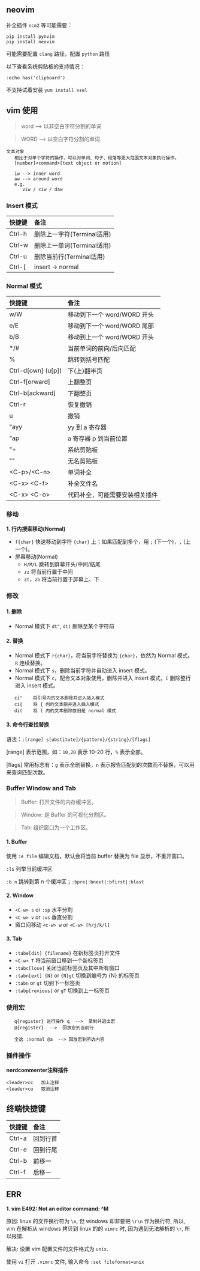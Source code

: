 
## neovim

补全插件 `ncm2` 等可能需要：
```
pip install pynvim
pip install neovim
```

可能需要配置 `clang` 路径，配置 `python` 路径

以下查看系统剪贴板的支持情况：
```
:echo has('clipboard')
```
不支持试着安装 `yum install xsel`

## vim 使用

> word --> 以非空白字符分割的单词

> WORD --> 以空白字符分割的单词

```
文本对象
   相比于对单个字符的操作，可以对单词、句子、段落等更大范围文本对象执行操作。
   [number]<command>[text object or motion]

   iw --> inner word
   aw --> around word
   e.g.
      viw / ciw / daw
```

### Insert 模式

|快捷键      |备注                        |
|:----------|:--------------------------|
|Ctrl-h     |  删除上一字符(Terminal适用)  |
|Ctrl-w     |  删除上一单词(Terminal适用)  |
|Ctrl-u     |  删除当前行(Terminal适用)    |
|Ctrl-[     |  insert -> normal         |

### Normal 模式

|快捷键              |备注|
|:------------------|:----------------|
|w/W                |  移动到下一个 word/WORD 开头|
|e/E                |  移动到下一个 word/WORD 尾部|
|b/B                |  移动到上一个 word/WORD 开头|
|\*/#               |  当前单词的前向/后向匹配|
|%                  |  跳转到括号匹配|
|Ctrl-d[own] (u[p])  |  下(上)翻半页|
|Ctrl-f[orward]     |  上翻整页|
|Ctrl-b[ackward]    |  下翻整页|
|Ctrl-r             |  恢复撤销|
|u                  |  撤销|
|"ayy               |  yy 到 a 寄存器|
|"ap                |  a 寄存器 p 到当前位置|
|"+                 |  系统剪贴板|
|""                 |  无名剪贴板|
|\<C-p>/\<C-n>      |  单词补全|
|\<C-x> \<C-f>      |  补全文件名|
|\<C-x> \<C-o>      |  代码补全，可能需要安装相关插件|

### 移动

**1. 行内搜索移动(Normal)**

* `f{char}` 快速移动到字符 `{char}` 上；如果匹配到多个，用 `;` (下一个)，`,` (上一个)。
* 屏幕移动(Normal)
    * `H/M/L` 跳转到屏幕开头/中间/结尾
    * `zz` 将当前行置于中间
    * `zt`，`zb` 将当前行置于屏幕上、下

### 修改

#### 1. 删除

* Normal 模式下 `dt"`, `dt)` 删除至某个字符前

#### 2. 替换

* Normal 模式下 `r{char}`，将当前字符替换为 `{char}`，依然为 Normal 模式。`R` 连续替换。
* Normal 模式下 `s`，删除当前字符并自动进入 insert 模式。
* Normal 模式下 `c`，配合文本对象使用，删除并进入 insert 模式，`C` 删除整行进入 insert 模式。
```
   ci"    将引号内的文本删除并进入插入模式
   ci{    将 { 内的文本删并进入插入模式
   di(    将 ( 内的文本删除依旧是 normal 模式
```
#### 3. 命令行查找替换

语法：`:[range] s[ubstitute]/{pattern}/{string}/[flags]`

[range] 表示范围，如：`10,20` 表示 10-20 行，`%` 表示全部。

[flags] 常用标志有：`g` 表示全剧替换，`n` 表示报告匹配到的次数而不替换，可以用来查询匹配次数。

### Buffer Window and Tab

> Buffer: 打开文件的内存缓冲区。

> Window: 是 Buffer 的可视化分割区。

> Tab: 组织窗口为一个工作区。

#### 1. Buffer

使用 `:e file` 编辑文档，默认会将当前 buffer 替换为 file 显示，不重开窗口。

`:ls` 列举当前缓冲区

`:b n` 跳转到第 n 个缓冲区；`:bpre|:bnext|:bfirst|:blast`

#### 2. Window

* `<C-w> s` or `:sp` 水平分割
* `<C-w> v` or `:vs` 垂直分割
* 窗口间移动 `<c-w> w` or `<C-w> [h/j/k/l]`

#### 3. Tab

* `:tabe[dit] {filename}` 在新标签页打开文件
* `<C-w> T` 将当前窗口移到一个新标签页
* `:tabc[lose]` 关闭当前标签页及其中所有窗口
* `:tabn[ext] {N}` or `{N}gt` 切换到编号为 {N} 的标签页
* `:tabn` or `gt` 切到下一标签页
* `:tabp[revious]` or `gT` 切换到上一标签页

### 使用宏

```
   q{register} 进行操作 q  -->  录制并退出宏
   @{register}  -->  回放宏到当前行

   全选 :normal @a  --> 回放宏到所选内容
```

### 插件操作

**nerdcommenter注释插件**
```
<leader>cc   加上注释
<leader>cu   取消注释
```

## 终端快捷键

|快捷键      |备注|
|:----------|:--------|
|Ctrl-a     | 回到行首|
|Ctrl-e     | 回到行尾|
|Ctrl-b     | 前移一|
|Ctrl-f     | 后移一|

## ERR

**1. vim E492: Not an editor command: ^M**

原因: linux 的文件换行符为 `\n`, 但 windows 却非要把 `\r\n` 作为换行符, 所以, vim 在解析从 windows 拷贝到 linux 的的 `vimrc` 时, 因为遇到无法解析的 `\r`, 所以报错.

解决: 设置 vim 配置文件的文件格式为 `unix`.

使用 `vi` 打开 `.vimrc` 文件, 输入命令 `:set fileformat=unix`
